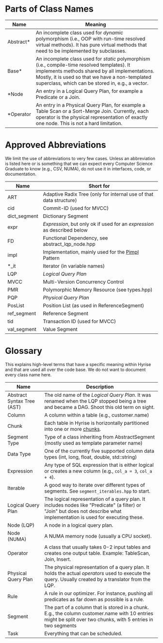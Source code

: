# Parts of Class Names

| Name      | Meaning                                                                                                                                                                                                                                                |
| --------- | ------------------------------------------------------------------------------------------------------------------------------------------------------------------------------------------------------------------------------------------------------ |
| Abstract* | An incomplete class used for *dynamic* polymorphism (i.e., OOP with run-time resolved virtual methods). It has pure virtual methods that need to be implemented by subclasses.                                                                         |
| Base*     | An incomplete class used for *static* polymorphism (i.e., compile-time resolved templates). It implements methods shared by all implementations. Mostly, it is used so that we have a non-templated superclass, which can be stored in, e.g., a vector. |
| *Node     | An entry in a Logical Query Plan, for example a Predicate or a Join.                                                                                                                                                                                   |
| *Operator | An entry in a Physical Query Plan, for example a Table Scan or a Sort-Merge Join. Currently, each operator is the physical representation of exactly one node. This is not a hard limitation.                                                          |

# Approved Abbreviations

We limit the use of abbreviations to very few cases. Unless an abbreviation is listed here or is something that we can expect every Computer Science Graduate to know (e.g., CSV, NUMA), do not use it in interfaces, code, or documentation.

| Name         | Short for                                                                |
| ------------ | ------------------------------------------------------------------------ |
| ART          | Adaptive Radix Tree (only for internal use of that data structure)       |
| cid          | Commit-ID (used for MVCC)                                                |
| dict_segment | Dictionary Segment                                                       |
| expr         | *Expression*, but only ok if used for an *expression* as described below |
| FD           | Functional Dependency, see abstract_lqp_node.hpp                         |
| impl         | Implementation, mainly used for the [Pimpl] Pattern                      |
| *_it         | Iterator (in variable names)                                             |
| LQP          | *Logical Query Plan*                                                     |
| MVCC         | Multi-Version Concurrency Control                                        |
| PMR          | Polymorphic Memory Resource (see types.hpp)                              |
| PQP          | *Physical Query Plan*                                                    |
| PosList      | Position List (as used in ReferenceSegment)                              |
| ref_segment  | Reference Segment                                                        |
| tid          | Transaction ID (used for MVCC)                                           |
| val_segment  | Value Segment                                                            |

[Pimpl]: http://en.cppreference.com/w/cpp/language/pimpl

# Glossary

This explains high-level terms that have a specific meaning within Hyrise and that are used all over the code base. We do not want to document every class name here.

| Name                       | Description                                                                                                                                                                |
| -------------------------- | -------------------------------------------------------------------------------------------------------------------------------------------------------------------------- |
| Abstract Syntax Tree (AST) | The old name of the *Logical Query Plan*. It was renamed when the LQP stopped being a tree and became a DAG. Shoot this old term on sight.                                 |
| Column                     | A column within a table (e.g., customer.name)                                                                                                                              |
| Chunk                      | Each table in Hyrise is horizontally partitioned into one or more [chunks](https://github.com/hyrise/hyrise/wiki/chunk-concept).                                           |
| Segment Type               | Type of a class inheriting from AbstractSegment (mostly used as template parameter name)                                                                                       |
| Data Type                  | One of the currently five supported column data types (int, long, float, double, std::string)                                                                              |
| Expression                 | Any type of SQL expression that is either logical or creates a new column (e.g., `col_a = 3`, `col_a + 4`).                                                                |
| Iterable                   | A good way to iterate over different types of segments. See `segment_iterables.hpp` to start.                                                                              |
| Logical Query Plan         | The logical representation of a query plan. It includes nodes like "Predicate" (a filter) or "Join" but does not describe what implementation is used for executing these. |
| Node (LQP)                 | A node in a logical query plan.                                                                                                                                            |
| Node (NUMA)                | A NUMA memory node (usually a CPU socket).                                                                                                                                 |
| Operator                   | A class that usually takes 0-2 input tables and creates one output table. Example: TableScan, Join, Insert.                                                                |
| Physical Query Plan        | The physical representation of a query plan. It holds the actual *operators* used to execute the query. Usually created by a translator from the LQP.                      |
| Rule                       | A rule in our optimizer. For instance, pushing all predicates as far down as possible is a rule.                                                                           |
| Segment                    | The part of a column that is stored in a chunk. E.g., the column customer.name with 10 entries might be split over two chunks, with 5 entries in two segments              | 
| Task                       | Everything that can be scheduled.                                                                                                                                          |
